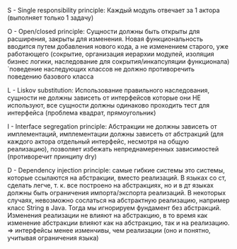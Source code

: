 S - Single responsibility principle:
	Каждый модуль отвечает за 1 актора (выполняет только 1 задачу)

O - Open/closed principle:
	Сущности должны быть открыты для расширения, закрыты для изменения. Новая функциональность вводится путем добавления нового кода, а не изменением старого, уже работающего (сокрытие, организация иерархии модулей, изоляция бизнес логики, наследование для сокрытия/инкапсуляции функционала)
	`поведение наследующих классов не должно противоречить поведению базового класса

L - Liskov substitution:
	Использование правильного наследования, сущности не должны зависеть от интерфейсов которые они НЕ используют, все сущности должны одинаково проходить тест для интерфейса (проблема квадрат, прямоугольник)

I - Interface segregation principle:
	Абстракции не должны зависеть от имплементаций, имплементации должны зависеть от абстракций (для каждого актора отдельный интерфейс, несмотря на общую реализацию), позволяет избежать непреднамеренных зависимостей (противоречит принципу dry)

D - Dependency injection principle:
	самые гибкие системы это системы, которые ссылаются на абстракции, вместо реализаций. В языках со ст, сделать легче, т. к. все построено на абстракциях, но и в дт языках должны быть ограничения импорта/экспорта реализаций. В некоторых случаях, невозможно сослаться на абстрактную реализацию, например класс String в Java. Тогда мы игнорируем фундамент без абстракций. Изменения реализации не влияют на абстракцию, в то время как изменение абстракции влияют как на абстракцию, так и на реализацию. => интерфейсы менее изменчивы, чем реализации (оно и понятно, учитывая ограничения языка)